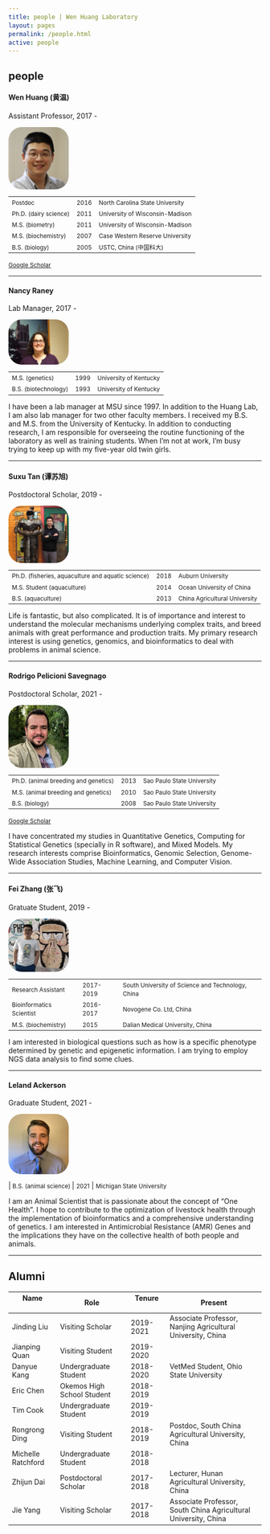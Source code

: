 ```yaml
---
title: people | Wen Huang Laboratory
layout: pages
permalink: /people.html
active: people
---
```


## people
#### Wen Huang (黄温)

Assistant Professor, 2017 - 

<img src="files/WenHuang2019.jpg" style="border-radius: 20pt; width: 20%; max-width: 200px; min-width: 120px; display: block; margin-right: 20px;" >

| | | |
|-|-|-|
|<small>Postdoc</small> | <small>2016</small> | <small>North Carolina State University</small> |
|<small>Ph.D. (dairy science)</small> | <small>2011</small> | <small>University of Wisconsin-Madison</small> |
|<small>M.S.  (biometry)</small>      | <small>2011</small> | <small>University of Wisconsin-Madison</small> |
|<small>M.S.  (biochemistry)</small>  | <small>2007</small> | <small>Case Western Reserve University</small> |
|<small>B.S.  (biology)</small>       | <small>2005</small> | <small>USTC, China (中国科大)</small> |

<small><a href="https://scholar.google.com/citations?user=-scaSE0AAAAJ&hl=en" target="_blank">Google Scholar</a></small>

-----
#### Nancy Raney
Lab Manager, 2017 -

<img src="files/NancyRaney.jpg" style="border-radius: 20pt; width: 20%; max-width: 200px; min-width: 120px; display: block; margin-right: 20px;" >

| | | |
|-|-|-|
|<small>M.S.  (genetics)</small>  | <small>1999</small> | <small>University of Kentucky</small> |
|<small>B.S.  (biotechnology)</small>       | <small>1993</small> | <small>University of Kentucky</small> |

I have been a lab manager at MSU since 1997. In addition to the Huang Lab, I am also lab manager for two other faculty members. I received my B.S. and M.S. from the University of Kentucky. In addition to conducting research, I am responsible for overseeing the routine functioning of the laboratory as well as training students. When I’m not at work, I’m busy trying to keep up with my five-year old twin girls.

-----

#### Suxu Tan (谭苏旭)
Postdoctoral Scholar, 2019 -

<img src="files/SuxuTan.jpg" style="border-radius: 20pt; width: 20%; max-width: 200px; min-width: 120px; display: block; margin-right: 20px;" >

| | | |
|-|-|-|
|<small>Ph.D. (fisheries, aquaculture and aquatic science)</small> | <small>2018</small> | <small>Auburn University</small> |
|<small>M.S. Student (aquaculture)</small> | <small>2014</small> | <small>Ocean University of China</small> |
|<small>B.S. (aquaculture)</small> | <small>2013</small> | <small>China Agricultural University</small> |

Life is fantastic, but also complicated. It is of importance and interest to understand the molecular mechanisms underlying complex traits, and breed animals with great performance and production traits. My primary research interest is using genetics, genomics, and bioinformatics to deal with problems in animal science.

-----

#### Rodrigo Pelicioni Savegnago
Postdoctoral Scholar, 2021 -

<img src="files/RodrigoPelicioniSavegnago.jpg" style="border-radius: 20pt; width: 20%; max-width: 200px; min-width: 120px; display: block; margin-right: 20px;" >

| | | |
|-|-|-|
|<small>Ph.D. (animal breeding and genetics)</small> | <small>2013</small> | <small>Sao Paulo State University</small> |
|<small>M.S. (animal breeding and genetics)</small> | <small>2010</small> | <small>Sao Paulo State University</small> |
|<small>B.S. (biology)</small> | <small>2008</small> | <small>Sao Paulo State University</small> |

<small><a href="https://scholar.google.com/citations?user=N4yNpMoAAAAJ&hl=en" target="_blank">Google Scholar</a></small>

I have concentrated my studies in Quantitative Genetics, Computing for Statistical Genetics (specially in R software), and Mixed Models. My research interests comprise Bioinformatics, Genomic Selection, Genome-Wide Association Studies, Machine Learning, and Computer Vision. 

-----

#### Fei Zhang (张飞)
Gratuate Student, 2019 -

<img src="files/feizhang.jpg" style="border-radius: 20pt; width: 20%; max-width: 200px; min-width: 120px; display: block; margin-right: 20px;" >

| | | |
|-|-|-|
|<small>Research Assistant</small> | <small>2017-2019</small> | <small>South University of Science and Technology, China</small> |
|<small>Bioinformatics Scientist</small> | <small>2016-2017</small> | <small>Novogene Co. Ltd, China</small>
|<small> M.S. (biochemistry) </small> | <small>2015</small> | <small>Dalian Medical University, China</small>

I am interested in biological questions such as how is a specific phenotype determined by genetic and epigenetic information. I am trying to employ NGS data analysis to find some clues. 

-----

#### Leland Ackerson
Graduate Student, 2021 - 

<img src="files/LeeAckerson.jpg" style="border-radius: 20pt; width: 20%; max-width: 200px; min-width: 120px; display: block; margin-right: 20px;" >

|<small> B.S. (animal science) </small> | <small>2021</small> | <small>Michigan State University</small>

I am an Animal Scientist that is passionate about the concept of “One Health”. I hope to contribute to the optimization of livestock health through the implementation of bioinformatics and a comprehensive understanding of genetics. I am interested in Antimicrobial Resistance (AMR) Genes and the implications they have on the collective health of both people and animals. 

-----

## Alumni

| Name <img width=60/> | Role | Tenure <img width=50/> | Present |
|----|----|----|----|
| Jinding Liu | Visiting Scholar | 2019-2021 | Associate Professor, Nanjing Agricultural University, China |
| Jianping Quan | Visiting Student | 2019-2020 | |
| Danyue Kang | Undergraduate Student | 2018-2020 | VetMed Student, Ohio State University |
| Eric Chen | Okemos High School Student | 2018-2019 | |
| Tim Cook | Undergraduate Student | 2019-2019 | |
| Rongrong Ding | Visiting Student | 2018-2019 | Postdoc, South China Agricultural University, China |
| Michelle Ratchford | Undergraduate Student | 2018-2018 | |
| Zhijun Dai | Postdoctoral Scholar | 2017-2018 | Lecturer, Hunan Agricultural University, China |
| Jie Yang | Visiting Scholar | 2017-2018 | Associate Professor, South China Agricultural University, China |
